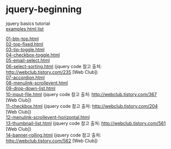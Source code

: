 # jquery-beginning
jquery basics tutorial<br>
<a href="http://aiie.pe.kr/github/jquery-beginning/index.html">examples html list</a>

<a href="http://aiie.pe.kr/github/jquery-beginning/01-btn-top.html">01-btn-top.html</a><br>
<a href="http://aiie.pe.kr/github/jquery-beginning/02-top-fixed.html">02-top-fixed.html</a><br>
<a href="http://aiie.pe.kr/github/jquery-beginning/03-tip-toggle.html">03-tip-toggle.html</a><br>
<a href="http://aiie.pe.kr/github/jquery-beginning/04-checkbox-toggle.html">04-checkbox-toggle.html</a><br>
<a href="http://aiie.pe.kr/github/jquery-beginning/05-email-select.html">05-email-select.html</a><br>
<a href="http://aiie.pe.kr/github/jquery-beginning/06-select-sorting.html">06-select-sorting.html</a> (jquery code 참고 출처: <a href="http://webclub.tistory.com/235">http://webclub.tistory.com/235 [Web Club]</a>)<br>
<a href="http://aiie.pe.kr/github/jquery-beginning/07-accordion.html">07-accordion.html</a><br>
<a href="http://aiie.pe.kr/github/jquery-beginning/08-menulink-scrollevent.html">08-menulink-scrollevent.html</a><br>
<a href="http://aiie.pe.kr/github/jquery-beginning/09-drop-down-list.html">09-drop-down-list.html</a><br>
<a href="http://aiie.pe.kr/github/jquery-beginning/10-input-file.html">10-input-file.html</a> (jquery code 참고 출처: <a href="http://webclub.tistory.com/367">http://webclub.tistory.com/367 [Web Club]</a>)<br>
<a href="http://aiie.pe.kr/github/jquery-beginning/11-checkbox.html">11-checkbox.html</a> (jquery code 참고 출처: <a href="http://webclub.tistory.com/204">http://webclub.tistory.com/204 [Web Club]</a>)<br>
<a href="http://aiie.pe.kr/github/jquery-beginning/12-menulink-scrollevent-horizontal.html">12-menulink-scrollevent-horizontal.html</a><br>
<a href="http://aiie.pe.kr/github/jquery-beginning/13-thumbnail-list.html">13-thumbnail-list.html</a> (jquery code 참고 출처: <a href="http://webclub.tistory.com/561">http://webclub.tistory.com/561 [Web Club]</a>)<br>
<a href="http://aiie.pe.kr/github/jquery-beginning/14-banner-rolling.html">14-banner-rolling.html</a> (jquery code 참고 출처: <a href="http://webclub.tistory.com/562">http://webclub.tistory.com/562 [Web Club]</a>)<br>


